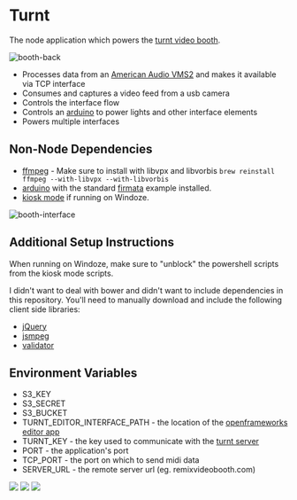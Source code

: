 # Turnt
The node application which powers the [turnt video booth](take5remixbooth.squarespace.com).

![booth-back](http://i.imgur.com/2jCYxKy.jpg)

* Processes data from an [American Audio VMS2](http://www.americandj.eu/en/vms2.html) and makes it available via TCP interface
* Consumes and captures a video feed from a usb camera
* Controls the interface flow
* Controls an [arduino](https://www.arduino.cc/) to power lights and other interface elements
* Powers multiple interfaces


## Non-Node Dependencies
* [ffmpeg](https://www.ffmpeg.org/) - Make sure to install with libvpx and libvorbis `brew reinstall ffmpeg --with-libvpx --with-libvorbis`
* [arduino](https://www.arduino.cc/) with the standard  [firmata](https://www.arduino.cc/en/Reference/Firmata) example installed.
* [kiosk mode](https://github.com/alex-tomin/Tomin.Tools.KioskMode) if running on Windoze.


![booth-interface](http://i.imgur.com/pQ3TUFr.jpg)


## Additional Setup Instructions
When running on Windoze, make sure to "unblock" the powershell scripts from the kiosk mode scripts.

I didn't want to deal with bower and didn't want to include dependencies in this repository. You'll need to manually download and include the following client side libraries:
* [jQuery](jquery.com)
* [jsmpeg](https://github.com/phoboslab/jsmpeg)
* [validator](https://github.com/chriso/validator.js)


## Environment Variables
* S3_KEY
* S3_SECRET
* S3_BUCKET
* TURNT_EDITOR_INTERFACE_PATH - the location of the [openframeworks editor app](https://github.com/MoonshotLab/Turnt-EditorInterface)
* TURNT_KEY - the key used to communicate with the [turnt server](https://github.com/moonshotlab/turnt-server)
* PORT - the application's port
* TCP_PORT - the port on which to send midi data
* SERVER_URL - the remote server url (eg. remixvideobooth.com)


![](http://i.imgur.com/SeO2i3s.jpg)
![](http://i.imgur.com/BmgoKWK.jpg)
![](http://i.imgur.com/aY1800Z.jpg)
